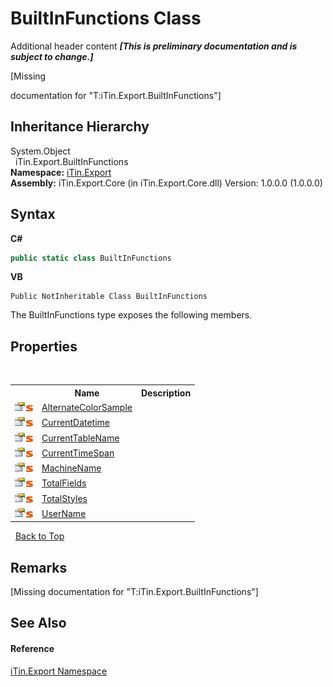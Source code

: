 # BuiltInFunctions Class
Additional header content _**\[This is preliminary documentation and is subject to change.\]**_

\[Missing <summary> documentation for "T:iTin.Export.BuiltInFunctions"\]


## Inheritance Hierarchy
System.Object<br />&nbsp;&nbsp;iTin.Export.BuiltInFunctions<br />
**Namespace:**&nbsp;<a href="3fffd16d-e8dd-a992-537b-8b7ec294fc13">iTin.Export</a><br />**Assembly:**&nbsp;iTin.Export.Core (in iTin.Export.Core.dll) Version: 1.0.0.0 (1.0.0.0)

## Syntax

**C#**<br />
``` C#
public static class BuiltInFunctions
```

**VB**<br />
``` VB
Public NotInheritable Class BuiltInFunctions
```

The BuiltInFunctions type exposes the following members.


## Properties
&nbsp;<table><tr><th></th><th>Name</th><th>Description</th></tr><tr><td>![Public property](media/pubproperty.gif "Public property")![Static member](media/static.gif "Static member")</td><td><a href="b2036b43-13f5-2859-f77f-f2d76b93073e">AlternateColorSample</a></td><td /></tr><tr><td>![Public property](media/pubproperty.gif "Public property")![Static member](media/static.gif "Static member")</td><td><a href="b1f8061f-f4ec-4200-6470-8622317628cb">CurrentDatetime</a></td><td /></tr><tr><td>![Public property](media/pubproperty.gif "Public property")![Static member](media/static.gif "Static member")</td><td><a href="389d687a-a35c-0bf1-dea4-d98f3ab6b8eb">CurrentTableName</a></td><td /></tr><tr><td>![Public property](media/pubproperty.gif "Public property")![Static member](media/static.gif "Static member")</td><td><a href="b48ae4cd-f210-3565-cba1-440a6ac8f10b">CurrentTimeSpan</a></td><td /></tr><tr><td>![Public property](media/pubproperty.gif "Public property")![Static member](media/static.gif "Static member")</td><td><a href="714ff799-d8ee-75a4-b2d1-65e2bdcceafc">MachineName</a></td><td /></tr><tr><td>![Public property](media/pubproperty.gif "Public property")![Static member](media/static.gif "Static member")</td><td><a href="6897278c-7427-2888-e51a-2fb53fff9912">TotalFields</a></td><td /></tr><tr><td>![Public property](media/pubproperty.gif "Public property")![Static member](media/static.gif "Static member")</td><td><a href="1f8524c8-ab9c-d891-e3f6-7fe90014e525">TotalStyles</a></td><td /></tr><tr><td>![Public property](media/pubproperty.gif "Public property")![Static member](media/static.gif "Static member")</td><td><a href="7affb7e3-701f-4299-0ca7-fc82fd688880">UserName</a></td><td /></tr></table>&nbsp;
<a href="#builtinfunctions-class">Back to Top</a>

## Remarks
\[Missing <remarks> documentation for "T:iTin.Export.BuiltInFunctions"\]

## See Also


#### Reference
<a href="3fffd16d-e8dd-a992-537b-8b7ec294fc13">iTin.Export Namespace</a><br />